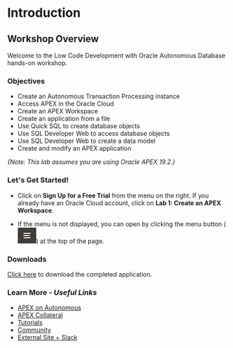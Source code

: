 # Introduction

## Workshop Overview

Welcome to the Low Code Development with Oracle Autonomous Database hands-on workshop.

### Objectives

-  Create an Autonomous Transaction Processing instance
-  Access APEX in the Oracle Cloud
-  Create an APEX Workspace
-  Create an application from a file
-  Use Quick SQL to create database objects
-  Use SQL Developer Web to access database objects
-  Use SQL Developer Web to create a data model
-  Create and modify an APEX application

*{Note: This lab assumes you are using Oracle APEX 19.2.}*

### **Let's Get Started!**

- Click on **Sign Up for a Free Trial** from the menu on the right. If you already have an Oracle Cloud account, click on **Lab 1: Create an APEX Workspace**.

- If the menu is not displayed, you can open by clicking the menu button (![Menu icon](./images/menu-button.png)) at the top of the page.

### Downloads

[Click here](files/lowcodedev-app.sql) to download the completed application.

### Learn More - *Useful Links*

- [APEX on Autonomous](https://apex.oracle.com/autonomous)
- [APEX Collateral](https://apex.oracle.com)
- [Tutorials](https://apex.oracle.com/en/learn/tutorials)
- [Community](https://apex.oracle.com/community)
- [External Site + Slack](http://apex.world)
